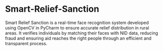 # Smart-Relief-Sanction
Smart Relief Sanction is a real-time face recognition system developed using OpenCV in PyCharm to ensure accurate relief distribution in rural areas. It verifies individuals by matching their faces with NID data, reducing fraud and ensuring aid reaches the right people through an efficient and transparent process.
